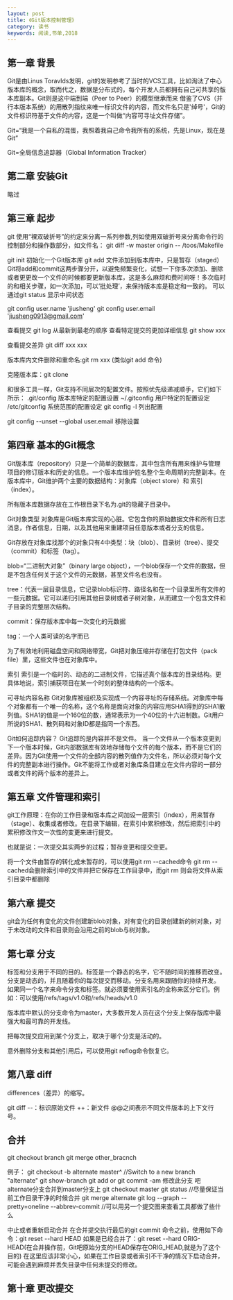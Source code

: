 ```yaml
---
layout: post
title: 《Git版本控制管理》
category: 读书
keywords: 阅读,书单,2018
---
```


## 第一章 背景
Git是由Linus Toravlds发明，git的发明参考了当时的VCS工具，比如淘汰了中心版本库的概念，取而代之，数据是分布式的，每个开发人员都拥有自己可共享的版本库副本。Git则是这中端到端（Peer to Peer）的模型继承而来
借鉴了CVS（并行本版本系统）的用散列指纹来唯一标识文件的内容，而文件名只是'绰号'，Git的文件标识符基于文件的内容，这是一个叫做“内容可寻址文件存储”。

Git=“我是一个自私的混蛋，我照着我自己命令我所有的系统，先是Linux，现在是Git”

Git=全局信息追踪器（Global Information Tracker）

## 第二章 安装Git
略过

## 第三章 起步
git 使用“裸双破折号”的约定来分离一系列参数,列如使用双破折号来分离命令行的控制部分和操作数部分，如文件名：
git diff -w master origin -- /toos/Makefile

git init 初始化一个Git版本库
git add 文件添加到版本库中，只是暂存（staged）
Git将add和commit这两步骤分开，以避免频繁变化，试想一下你多次添加、删除或者更更改一个文件的时候都要更新版本库，这是多么麻烦和费时间呀！多次临时的和相关步骤，如一次添加，可以‘批处理’，来保持版本库是稳定和一致的。
可以通过git status 显示中间状态

git config user.name 'jiusheng'
git config user.email 'jiusheng0913@gmail.com'

查看提交
git log  从最新到最老的顺序
查看特定提交的更加详细信息 git show xxx

查看提交差异
git diff xxx xxx

版本库内文件删除和重命名:git rm xxx (类似git add 命令)

克隆版本库：git clone 

和很多工具一样，Git支持不同层次的配置文件。按照优先级递减顺手，它们如下所示：
.git/config 版本库特定的配置设置
~/.gitconfig 用户特定的配置设定
/etc/gitconfig 系统范围的配置设定
git config -l 列出配置

git config --unset --global user.email 移除设置

## 第四章 基本的Git概念
Git版本库（repository）只是一个简单的数据库，其中包含所有用来维护与管理项目的修订版本和历史的信息。一个版本库维护姓名整个生命周期的完整副本。在版本库中，Git维护两个主要的数据结构：对象库（object store）和 索引（index）。

所有版本库数据存放在工作根目录下名为.git的隐藏子目录中。

Git对象类型
对象库是Git版本库实现的心脏。它包含你的原始数据文件和所有日志消息，作者信息，日期，以及其他用来重建项目任意版本或者分支的信息。

Git存放在对象库找那个的对象只有4中类型：块（blob）、目录树（tree）、提交（commit）和标签（tag）。

blob=“二进制大对象”（binary large object），一个blob保存一个文件的数据，但是不包含任何关于这个文件的元数据，甚至文件名也没有。

tree：代表一层目录信息，它记录blob标识符、路径名和在一个目录里所有文件的一些元数据。它可以递归引用其他目录树或者子树对象，从而建立一个包含文件和子目录的完整层次结构。

commit：保存版本库中每一次变化的元数据

tag：一个人类可读的名字而已

为了有效地利用磁盘空间和网络带宽，Git把对象压缩并存储在打包文件（pack file）里，这些文件也在对象库中。

索引
索引是一个临时的、动态的二进制文件，它描述真个版本库的目录结构。更具体地说，索引捕获项目在某一个时刻的整体结构的一个版本。

可寻址内容名称
Git对象库被组织及实现成一个内容寻址的存储系统。对象库中每个对象都有一个唯一的名称，这个名称是面向对象的内容应用SHA1得到的SHA1散列值。SHA1的值是一个160位的数，通常表示为一个40位的十六进制数。Git用户所说的SHA1、散列码和对象ID都是指同一个东西。

Git如何追踪内容？
Git追踪的是内容并不是文件。
当一个文件从一个版本变更到下一个版本时候，Git内部数据库有效地存储每个文件的每个版本，而不是它们的差异。因为Git使用一个文件的全部内容的散列值作为文件名，所以必须对每个文件的完整副本进行操作。Git不能将工作或者对象库条目建立在文件内容的一部分或者文件的两个版本的差异上。

## 第五章 文件管理和索引
git工作原理：在你的工作目录和版本库之间加设一层索引（index），用来暂存（stage）、收集或者修改。在目录下编辑，在索引中累积修改，然后把索引中的累积修改作文一次性的变更来进行提交。

也就是说：一次提交其实两步的过程；暂存变更和提交变更。


将一个文件由暂存的转化成未暂存的，可以使用git rm --cached命令
git rm --cached会删除索引中的文件并把它保存在工作目录中，而git rm 则会将文件从索引目录中都删除

## 第六章 提交
git会为任何有变化的文件创建新blob对象，对有变化的目录创建新的树对象，对于未改动的文件和目录则会沿用之前的blob与树对象。

## 第七章 分支
标签和分支用于不同的目的。标签是一个静态的名字，它不随时间的推移而改变。分支是动态的，并且随着你的每次提交而移动。分支名用来跟随你的持续开发。
如果同一个名字来命令分支和标签。就必须要使用索引名的全称来区分它们。例如：可以使用/refs/tags/v1.0和/refs/heads/v1.0

版本库中默认的分支命令为master，大多数开发人员在这个分支上保存版库中最强大和最可靠的开发线。

把每次提交应用到某个分支上，取决于哪个分支是活动的。

意外删除分支和其他引用后，可以使用git reflog命令恢复它。

## 第八章 diff
differences（差异）的缩写。

git diff
--：标识原始文件
++：新文件
@@之间表示不同文件版本的上下文行号。

## 合并
git checkout branch
git merge other_bracnch

例子：
git checkout -b alternate master^ //Switch to a new branch "alternate"
git show-branch
git add  or git commit -am 修改此分支
吧alternate分支合并到master分支上
git checkout master
git status //尽量保证当前工作目录干净的时候合并
git merge alternate
git log --graph --pretty=oneline --abbrev-commit //可以用另一个提交图来查看工具都做了些什么

中止或者重新启动合并
在合并提交执行最后的git commit 命令之前，使用如下命令：git reset --hard HEAD 
如果是已经合并了：git reset --hard ORIG-     HEAD(在合并操作前，Git吧原始分支的HEAD保存在ORIG_HEAD,就是为了这个目的)
在这里应该非常小心，如果在工作目录或者索引不干净的情况下启动合并，可能会遇到麻烦并丢失目录中任何未提交的修改。

## 第十章 更改提交


